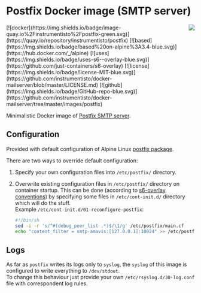 Postfix Docker image (SMTP server)
==================================

<img align="right" src="http://www.postfix.org/mysza.gif">
[![docker](https://img.shields.io/badge/image-quay.io%2Finstrumentisto%2Fpostfix-green.svg)](https://quay.io/repository/instrumentisto/postfix)
[![based](https://img.shields.io/badge/based%20on-alpine%3A3.4-blue.svg)](https://hub.docker.com/_/alpine)
[![uses](https://img.shields.io/badge/uses-s6--overlay-blue.svg)](https://github.com/just-containers/s6-overlay)
[![license](https://img.shields.io/badge/license-MIT-blue.svg)](https://github.com/instrumentisto/docker-mailserver/blob/master/LICENSE.md)
[![github](https://img.shields.io/badge/GitHub-repo-blue.svg)](https://github.com/instrumentisto/docker-mailserver/tree/master/images/postfix)

Minimalistic Docker image of [Postfix SMTP server](http://www.postfix.org).



## Configuration

Provided with default configuration of Alpine Linux
[postfix package](https://pkgs.alpinelinux.org/packages?name=postfix).

There are two ways to override default configuration:
 
1.  Specify your own configuration files into `/etc/postfix/` directory.

2.  Overwrite existing configuration files in `/etc/postfix/` directory on
    container startup.
    This can be done (according to [s6-overlay conventions](https://github.com/just-containers/s6-overlay#executing-initialization-andor-finalization-tasks))
    by specifying some files in `/etc/cont-init.d/` directory which will do 
    the stuff.  
    Example `/etc/cont-init.d/01-reconfigure-postfix`:
    ```bash
    #!/bin/sh
    sed -i -r 's/^#(debug_peer_list .*)$/\1/g' /etc/postfix/main.cf
    echo "content_filter = smtp-amavis:[127.0.0.1]:10024" >> /etc/postfix/main.cf
    ```




## Logs

As far as `postfix` writes its logs only to `syslog`, the `syslog` of this image
is configured to write everything to `/dev/stdout`.  
To change this behaviour just provide your own `/etc/rsyslog.d/30-log.conf` file
with correspondent log rules.
